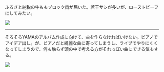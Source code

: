 ふるさと納税の牛ももブロック肉が届いた。若干サシが多いが、ローストビーフにしてみたい。

![](https://photos.old.apkas.net/medium/202410/20241017-211131.webp)

---

そろそろYAMAのアルバム作成に向けて、曲を作らなければいけない。ピアノでアイデア出し。が、ピアノだと綺麗な曲に寄ってしまうし、ライブでやりにくくなってしまうので、何も触らず頭の中で考える方がそれっぽい曲にできる気もする。

![](https://photos.old.apkas.net/medium/202410/20241017-213640.webp)

